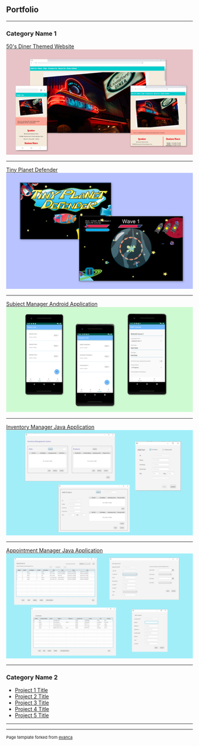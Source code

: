 ## Portfolio

---

### Category Name 1 

[50's Diner Themed Website](/sample_page)
<img src="images/50sDinerThumbnail2.png?raw=true"/>

---
[Tiny Planet Defender](/pdf/sample_presentation.pdf)
<img src="images/gameThumbnail.png?raw=true"/>

---
[Subject Manager Android Application](http://example.com/)
<img src="images/AndroidProjectThumbnail.png?raw=true"/>

---
[Inventory Manager Java Application](http://example.com/)
<img src="images/InventoryScreenshot.png?raw=true"/>

---
[Appointment Manager Java Application](http://example.com/)
<img src="images/AppointmentThumbnail.png?raw=true"/>

---

### Category Name 2

- [Project 1 Title](http://example.com/)
- [Project 2 Title](http://example.com/)
- [Project 3 Title](http://example.com/)
- [Project 4 Title](http://example.com/)
- [Project 5 Title](http://example.com/)

---




---
<p style="font-size:11px">Page template forked from <a href="https://github.com/evanca/quick-portfolio">evanca</a></p>
<!-- Remove above link if you don't want to attibute -->
